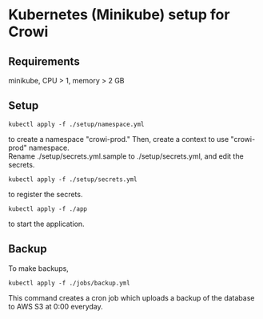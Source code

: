 # Kubernetes (Minikube) setup for Crowi
## Requirements
minikube, CPU > 1, memory > 2 GB

## Setup
```
kubectl apply -f ./setup/namespace.yml
```
to create a namespace "crowi-prod."
Then, create a context to use "crowi-prod" namespace.  
Rename ./setup/secrets.yml.sample to ./setup/secrets.yml, and edit the secrets.  
```
kubectl apply -f ./setup/secrets.yml
```
to register the secrets.  
```
kubectl apply -f ./app
```
to start the application.

## Backup
To make backups,
```
kubectl apply -f ./jobs/backup.yml
```
This command creates a cron job which uploads a backup of the database to AWS S3 at 0:00 everyday.